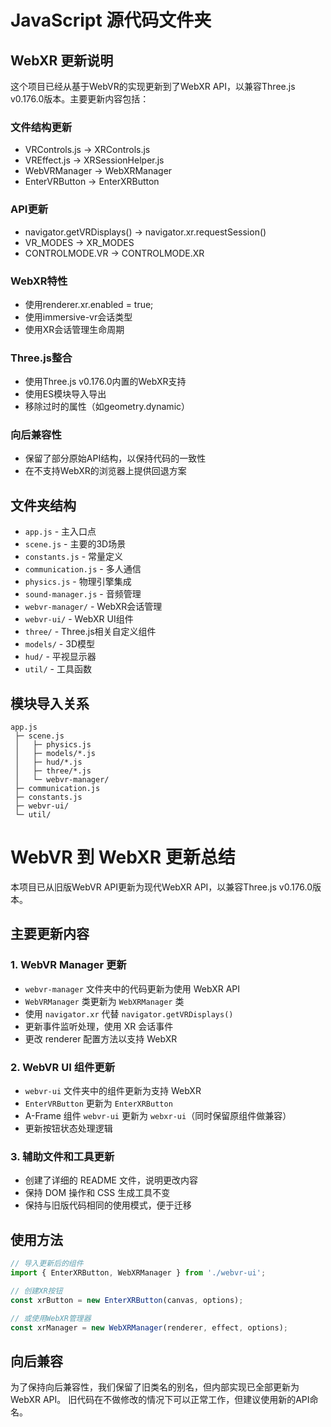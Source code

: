 # JavaScript 源代码文件夹

## WebXR 更新说明

这个项目已经从基于WebVR的实现更新到了WebXR API，以兼容Three.js v0.176.0版本。主要更新内容包括：

### 文件结构更新
- VRControls.js -> XRControls.js
- VREffect.js -> XRSessionHelper.js
- WebVRManager -> WebXRManager
- EnterVRButton -> EnterXRButton

### API更新
- navigator.getVRDisplays() -> navigator.xr.requestSession()
- VR_MODES -> XR_MODES
- CONTROLMODE.VR -> CONTROLMODE.XR

### WebXR特性
- 使用renderer.xr.enabled = true;
- 使用immersive-vr会话类型
- 使用XR会话管理生命周期

### Three.js整合
- 使用Three.js v0.176.0内置的WebXR支持
- 使用ES模块导入导出
- 移除过时的属性（如geometry.dynamic）

### 向后兼容性
- 保留了部分原始API结构，以保持代码的一致性
- 在不支持WebXR的浏览器上提供回退方案

## 文件夹结构

- `app.js` - 主入口点
- `scene.js` - 主要的3D场景
- `constants.js` - 常量定义
- `communication.js` - 多人通信
- `physics.js` - 物理引擎集成
- `sound-manager.js` - 音频管理
- `webvr-manager/` - WebXR会话管理
- `webvr-ui/` - WebXR UI组件
- `three/` - Three.js相关自定义组件
- `models/` - 3D模型
- `hud/` - 平视显示器
- `util/` - 工具函数

## 模块导入关系

```
app.js
 ├─ scene.js
 │   ├─ physics.js
 │   ├─ models/*.js
 │   ├─ hud/*.js
 │   ├─ three/*.js
 │   └─ webvr-manager/
 ├─ communication.js
 ├─ constants.js
 ├─ webvr-ui/
 └─ util/
```

# WebVR 到 WebXR 更新总结

本项目已从旧版WebVR API更新为现代WebXR API，以兼容Three.js v0.176.0版本。

## 主要更新内容

### 1. WebVR Manager 更新

* `webvr-manager` 文件夹中的代码更新为使用 WebXR API
* `WebVRManager` 类更新为 `WebXRManager` 类
* 使用 `navigator.xr` 代替 `navigator.getVRDisplays()`
* 更新事件监听处理，使用 XR 会话事件
* 更改 renderer 配置方法以支持 WebXR

### 2. WebVR UI 组件更新

* `webvr-ui` 文件夹中的组件更新为支持 WebXR
* `EnterVRButton` 更新为 `EnterXRButton`
* A-Frame 组件 `webvr-ui` 更新为 `webxr-ui`（同时保留原组件做兼容）
* 更新按钮状态处理逻辑

### 3. 辅助文件和工具更新

* 创建了详细的 README 文件，说明更改内容
* 保持 DOM 操作和 CSS 生成工具不变
* 保持与旧版代码相同的使用模式，便于迁移

## 使用方法

```javascript
// 导入更新后的组件
import { EnterXRButton, WebXRManager } from './webvr-ui';

// 创建XR按钮
const xrButton = new EnterXRButton(canvas, options);

// 或使用WebXR管理器
const xrManager = new WebXRManager(renderer, effect, options);
```

## 向后兼容

为了保持向后兼容性，我们保留了旧类名的别名，但内部实现已全部更新为WebXR API。
旧代码在不做修改的情况下可以正常工作，但建议使用新的API命名。 